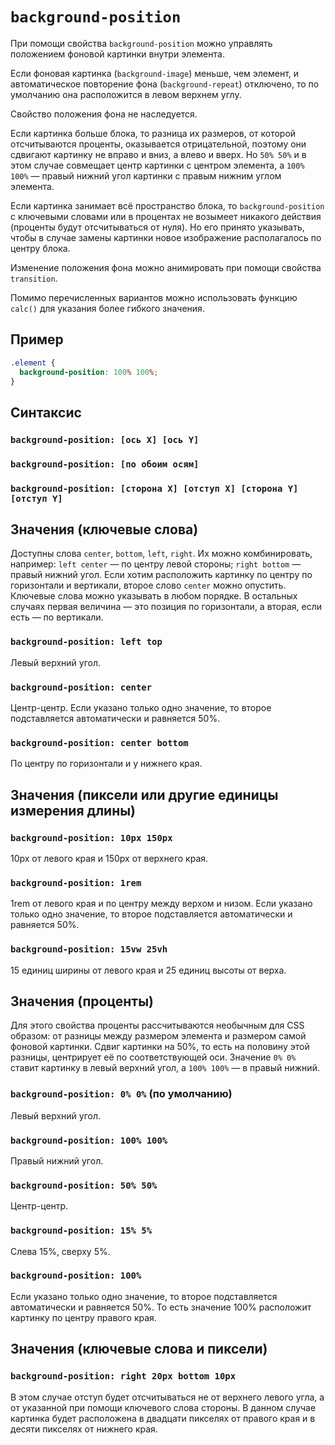 # `background-position`

При помощи свойства `background-position` можно управлять положением фоновой картинки внутри элемента.

Если фоновая картинка (`background-image`) меньше, чем элемент, и автоматическое повторение фона (`background-repeat`) отключено, то по умолчанию она расположится в левом верхнем углу.

Свойство положения фона не наследуется.

Если картинка больше блока, то разница их размеров, от которой отсчитываются проценты, оказывается отрицательной, поэтому они сдвигают картинку не вправо и вниз, а влево и вверх. Но `50% 50%` и в этом случае совмещает центр картинки с центром элемента, а `100% 100%` — правый нижний угол картинки с правым нижним углом элемента.

Если картинка занимает всё пространство блока, то `background-position` с ключевыми словами или в процентах не возымеет никакого действия (проценты будут отсчитываться от нуля). Но его принято указывать, чтобы в случае замены картинки новое изображение располагалось по центру блока.

Изменение положения фона можно анимировать при помощи свойства `transition`.

Помимо перечисленных вариантов можно использовать функцию `calc()` для указания более гибкого значения.

## Пример

```css
.element {
  background-position: 100% 100%;
}
```

## Синтаксис

### `background-position: [ось X] [ось Y]`

### `background-position: [по обоим осям]`

### `background-position: [сторона X] [отступ X] [сторона Y] [отступ Y]` 

## Значения (ключевые слова)

Доступны слова `center`, `bottom`, `left`, `right`. Их можно комбинировать, например: `left center` — по центру левой стороны; `right bottom` — правый нижний угол. Если хотим расположить картинку по центру по горизонтали и вертикали, второе слово `center` можно опустить. Ключевые слова можно указывать в любом порядке. В остальных случаях первая величина — это позиция по горизонтали, а вторая, если есть — по вертикали.

### `background-position: left top`

Левый верхний угол.

### `background-position: center`

Центр-центр. Если указано только одно значение, то второе подставляется автоматически и равняется 50%.

### `background-position: center bottom`

По центру по горизонтали и у нижнего края.

## Значения (пиксели или другие единицы измерения длины)

### `background-position: 10px 150px`

10px от левого края и 150px от верхнего края.

### `background-position: 1rem`

1rem от левого края и по центру между верхом и низом. Если указано только одно значение, то второе подставляется автоматически и равняется 50%.

### `background-position: 15vw 25vh`

15 единиц ширины от левого края и 25 единиц высоты от верха.

## Значения (проценты)

Для этого свойства проценты рассчитываются необычным для CSS образом: от разницы между размером элемента и размером самой фоновой картинки. Сдвиг картинки на 50%, то есть на половину этой разницы, центрирует её по соответствующей оси. Значение `0% 0%` ставит картинку в левый верхний угол, а `100% 100%` — в правый нижний.

### `background-position: 0% 0%` (по умолчанию)

Левый верхний угол.

### `background-position: 100% 100%`

Правый нижний угол.

### `background-position: 50% 50%`

Центр-центр.

### `background-position: 15% 5%`

Слева 15%, сверху 5%.

### `background-position: 100%`

Если указано только одно значение, то второе подставляется автоматически и равняется 50%. То есть значение 100% расположит картинку по центру правого края.

## Значения (ключевые слова и пиксели)

### `background-position: right 20px bottom 10px`

В этом случае отступ будет отсчитываться не от верхнего левого угла, а от указанной при помощи ключевого слова стороны. В данном случае картинка будет расположена в двадцати пикселях от правого края и в десяти пикселях от нижнего края.
